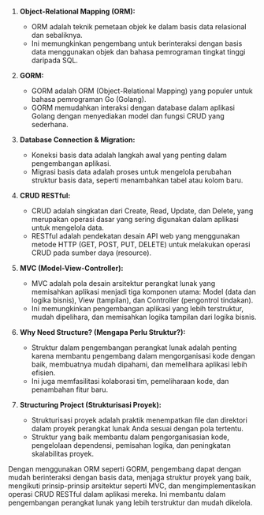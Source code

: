 1. **Object-Relational Mapping (ORM):**
   - ORM adalah teknik pemetaan objek ke dalam basis data relasional dan sebaliknya.
   - Ini memungkinkan pengembang untuk berinteraksi dengan basis data menggunakan objek dan bahasa pemrograman tingkat tinggi daripada SQL.

2. **GORM:**
   - GORM adalah ORM (Object-Relational Mapping) yang populer untuk bahasa pemrograman Go (Golang).
   - GORM memudahkan interaksi dengan database dalam aplikasi Golang dengan menyediakan model dan fungsi CRUD yang sederhana.

3. **Database Connection & Migration:**
   - Koneksi basis data adalah langkah awal yang penting dalam pengembangan aplikasi.
   - Migrasi basis data adalah proses untuk mengelola perubahan struktur basis data, seperti menambahkan tabel atau kolom baru.

4. **CRUD RESTful:**
   - CRUD adalah singkatan dari Create, Read, Update, dan Delete, yang merupakan operasi dasar yang sering digunakan dalam aplikasi untuk mengelola data.
   - RESTful adalah pendekatan desain API web yang menggunakan metode HTTP (GET, POST, PUT, DELETE) untuk melakukan operasi CRUD pada sumber daya (resource).

5. **MVC (Model-View-Controller):**
   - MVC adalah pola desain arsitektur perangkat lunak yang memisahkan aplikasi menjadi tiga komponen utama: Model (data dan logika bisnis), View (tampilan), dan Controller (pengontrol tindakan).
   - Ini memungkinkan pengembangan aplikasi yang lebih terstruktur, mudah dipelihara, dan memisahkan logika tampilan dari logika bisnis.

6. **Why Need Structure? (Mengapa Perlu Struktur?):**
   - Struktur dalam pengembangan perangkat lunak adalah penting karena membantu pengembang dalam mengorganisasi kode dengan baik, membuatnya mudah dipahami, dan memelihara aplikasi lebih efisien.
   - Ini juga memfasilitasi kolaborasi tim, pemeliharaan kode, dan penambahan fitur baru.

7. **Structuring Project (Strukturisasi Proyek):**
   - Strukturisasi proyek adalah praktik menempatkan file dan direktori dalam proyek perangkat lunak Anda sesuai dengan pola tertentu.
   - Struktur yang baik membantu dalam pengorganisasian kode, pengelolaan dependensi, pemisahan logika, dan peningkatan skalabilitas proyek.

Dengan menggunakan ORM seperti GORM, pengembang dapat dengan mudah berinteraksi dengan basis data, menjaga struktur proyek yang baik, mengikuti prinsip-prinsip arsitektur seperti MVC, dan mengimplementasikan operasi CRUD RESTful dalam aplikasi mereka. Ini membantu dalam pengembangan perangkat lunak yang lebih terstruktur dan mudah dikelola.